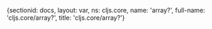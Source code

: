 {sectionid: docs, layout: var, ns: cljs.core, name: 'array?', full-name: 'cljs.core/array?',
  title: 'cljs.core/array?'}
